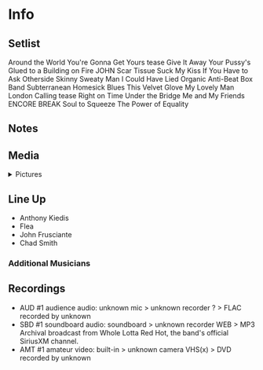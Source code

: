 # Info

## Setlist

Around the World
You're Gonna Get Yours tease
Give It Away
Your Pussy's Glued to a Building on Fire JOHN
Scar Tissue
Suck My Kiss
If You Have to Ask
Otherside
Skinny Sweaty Man
I Could Have Lied
Organic Anti-Beat Box Band
Subterranean Homesick Blues
This Velvet Glove
My Lovely Man
London Calling tease
Right on Time
Under the Bridge
Me and My Friends
ENCORE BREAK
Soul to Squeeze
The Power of Equality

## Notes

## Media 

<details>
  <summary>Pictures</summary>
  <!--<img alt="Setlist" title="Setlist" src="_.jpg" height="200" />
  <img alt="Clipping" title="Clipping" src="_.jpg" height="200" />
  <img alt="Flyer" title="Flyer" src="_.jpg" height="200" />-->
</details>

## Line Up

* Anthony Kiedis
* Flea
* John Frusciante
* Chad Smith

### Additional Musicians

## Recordings

* AUD #1 audience audio: unknown mic > unknown recorder ? > FLAC recorded by unknown  
* SBD #1 soundboard audio: soundboard > unknown recorder WEB > MP3 Archival broadcast from Whole Lotta Red Hot, the band's official SiriusXM channel.
* AMT #1 amateur video: built-in > unknown camera VHS(x) > DVD recorded by unknown